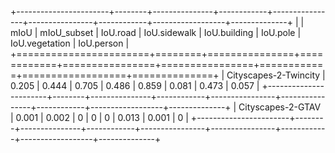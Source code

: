 +-----------------------+--------+---------------+------------+----------------+----------------+------------+------------------+--------------+
|                       |   mIoU |   mIoU_subset |   IoU.road |   IoU.sidewalk |   IoU.building |   IoU.pole |   IoU.vegetation |   IoU.person |
+=======================+========+===============+============+================+================+============+==================+==============+
| Cityscapes-2-Twincity |  0.205 |         0.444 |      0.705 |          0.486 |          0.859 |      0.081 |            0.473 |        0.057 |
+-----------------------+--------+---------------+------------+----------------+----------------+------------+------------------+--------------+
| Cityscapes-2-GTAV     |  0.001 |         0.002 |      0     |          0     |          0     |      0.013 |            0.001 |        0     |
+-----------------------+--------+---------------+------------+----------------+----------------+------------+------------------+--------------+